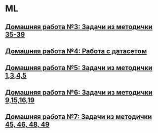 # ML

## [Домашняя работа №3: Задачи из методички 35-39](https://github.com/idnkwdieba/ML/tree/main/homework1)

## [Домашняя работа №4: Работа с датасетом](https://github.com/idnkwdieba/ML/tree/main/homework2)

## [Домашняя работа №5: Задачи из методички 1,3,4,5](https://github.com/idnkwdieba/ML/tree/main/homework3)

## [Домашняя работа №6: Задачи из методички 9,15,16,19](https://github.com/idnkwdieba/ML/tree/main/homework4)

## [Домашняя работа №7: Задачи из методички 45, 46, 48, 49](https://github.com/idnkwdieba/ML/tree/main/homework5)
